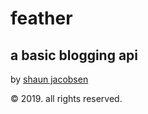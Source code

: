 # feather
## a basic blogging api

by [shaun jacobsen](https://sjacobsen.com)

© 2019. all rights reserved.